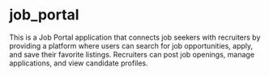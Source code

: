 # job_portal
This is a Job Portal application that connects job seekers with recruiters by providing a platform where users can search for job opportunities, apply, and save their favorite listings. Recruiters can post job openings, manage applications, and view candidate profiles. 
